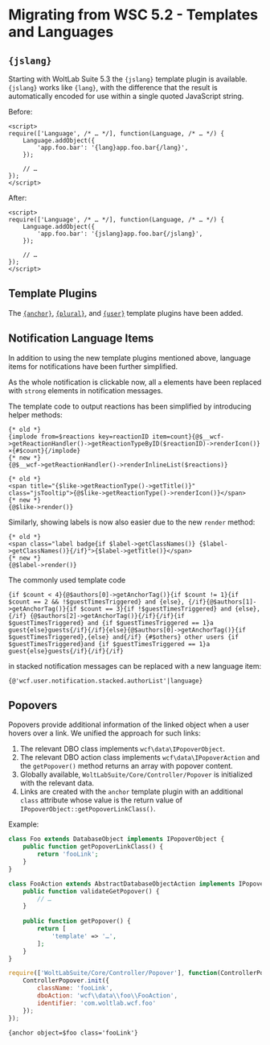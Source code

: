 # Migrating from WSC 5.2 - Templates and Languages

## `{jslang}`

Starting with WoltLab Suite 5.3 the `{jslang}` template plugin is available.
`{jslang}` works like `{lang}`, with the difference that the result is automatically encoded for use within a single quoted JavaScript string.

Before:

```smarty
<script>
require(['Language', /* … */], function(Language, /* … */) {
    Language.addObject({
        'app.foo.bar': '{lang}app.foo.bar{/lang}',
    });

    // …
});
</script>
```

After:

```smarty
<script>
require(['Language', /* … */], function(Language, /* … */) {
    Language.addObject({
        'app.foo.bar': '{jslang}app.foo.bar{/jslang}',
    });

    // …
});
</script>
```

## Template Plugins

The [`{anchor}`](../../view/template-plugins.md#53-anchor), [`{plural}`](../../view/template-plugins.md#53-plural), and [`{user}`](../../view/template-plugins.md#53-user) template plugins have been added.

## Notification Language Items

In addition to using the new template plugins mentioned above, language items for notifications have been further simplified.

As the whole notification is clickable now, all `a` elements have been replaced with `strong` elements in notification messages.

The template code to output reactions has been simplified by introducing helper methods:

```smarty
{* old *}
{implode from=$reactions key=reactionID item=count}{@$__wcf->getReactionHandler()->getReactionTypeByID($reactionID)->renderIcon()}×{#$count}{/implode}
{* new *}
{@$__wcf->getReactionHandler()->renderInlineList($reactions)}

{* old *}
<span title="{$like->getReactionType()->getTitle()}" class="jsTooltip">{@$like->getReactionType()->renderIcon()}</span>
{* new *}
{@$like->render()}
```

Similarly, showing labels is now also easier due to the new `render` method:

```smarty
{* old *}
<span class="label badge{if $label->getClassNames()} {$label->getClassNames()}{/if}">{$label->getTitle()}</span>
{* new *}
{@$label->render()}
```

The commonly used template code

```smarty
{if $count < 4}{@$authors[0]->getAnchorTag()}{if $count != 1}{if $count == 2 && !$guestTimesTriggered} and {else}, {/if}{@$authors[1]->getAnchorTag()}{if $count == 3}{if !$guestTimesTriggered} and {else}, {/if} {@$authors[2]->getAnchorTag()}{/if}{/if}{if $guestTimesTriggered} and {if $guestTimesTriggered == 1}a guest{else}guests{/if}{/if}{else}{@$authors[0]->getAnchorTag()}{if $guestTimesTriggered},{else} and{/if} {#$others} other users {if $guestTimesTriggered}and {if $guestTimesTriggered == 1}a guest{else}guests{/if}{/if}{/if}
```

in stacked notification messages can be replaced with a new language item:

```smarty
{@'wcf.user.notification.stacked.authorList'|language}
```

## Popovers

Popovers provide additional information of the linked object when a user hovers over a link.
We unified the approach for such links:

1. The relevant DBO class implements `wcf\data\IPopoverObject`.
2. The relevant DBO action class implements `wcf\data\IPopoverAction` and the `getPopover()` method returns an array with popover content.
3. Globally available, `WoltLabSuite/Core/Controller/Popover` is initialized with the relevant data.
4. Links are created with the `anchor` template plugin with an additional `class` attribute whose value is the return value of `IPopoverObject::getPopoverLinkClass()`.

Example:

```php
class Foo extends DatabaseObject implements IPopoverObject {
	public function getPopoverLinkClass() {
		return 'fooLink';
	}
}

class FooAction extends AbstractDatabaseObjectAction implements IPopoverAction {
	public function validateGetPopover() {
		// …
	}
	
	public function getPopover() {
		return [
			'template' => '…',
		];
	}
}
```

```js
require(['WoltLabSuite/Core/Controller/Popover'], function(ControllerPopover) {
	ControllerPopover.init({
		className: 'fooLink',
		dboAction: 'wcf\\data\\foo\\FooAction',
		identifier: 'com.woltlab.wcf.foo'
	});
});
```

```smarty
{anchor object=$foo class='fooLink'}
```

